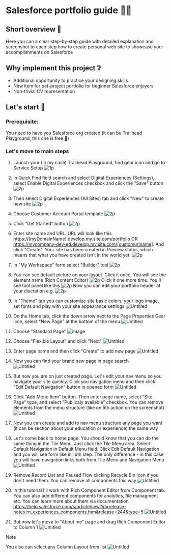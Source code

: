 # Salesforce portfolio guide 👨‍💻

## Short overview 📜
Here you can a clear step-by-step guide with detailed explanation and screenshot to each step how to create personal web site to showcase your accomplishments on Salesforce

## Why implement this project ❔
- Additional opportunity to practice your designing skills
- New item for pet-project portfolio for beginner Salesforce enjoyers
- Non-trivial CV representation

## Let's start 🏁

### Prerequisite:
You need to have you Salesforce org created (it can be Trailhead Playground, this one is free 💸)

### Let's move to main steps
1. Launch your (in my case) Trailhead Playground, find gear icon and go to Service Setup
![1p](https://github.com/user-attachments/assets/9d5fc2e1-0f0b-4853-b685-f2abac802e8f)

2. In Quick Find field search and select Digital Experiences (Settings), select Enable Digital Experiences checkbox and click the "Save" button
![2p](https://github.com/user-attachments/assets/cfb5f828-01a6-405f-80f4-68647fab5b97)

3. Then select Digital Experiences (All Sites) tab and click "New" to create new site
![2p](https://github.com/user-attachments/assets/68a7398c-0789-4d46-8edf-a32b5ed6a34d)

4. Choose Customer Account Portal template
![2p](https://github.com/user-attachments/assets/b7626ad2-e76a-429b-a1b9-29ab121d0fdb)

5. Click "Get Started" button
![2p](https://github.com/user-attachments/assets/3f730161-5dee-45b3-a18f-e5c1e36f6c7a)

6. Enter site name and URL. URL will look like this https://[myDomainName].develop.my.site.com/portfolio OR https://mycompany-dev-ed.develop.my.site.com/[customurlname]. And click "Create". Your site has been created in Preview status, which means that what you have created isn’t in the world yet.
![2p](https://github.com/user-attachments/assets/f0510be9-a744-41ed-b00b-159cff816bf9)

7. In "My Workspace" form select "Builder" tool
![2p](https://github.com/user-attachments/assets/162aa2c4-7fc2-46ee-9795-44b45d087bc1)

8. You can see default picture on your layout. Click it once. You will see the element name (Rich Content Editor)
![2p](https://github.com/user-attachments/assets/e7fac7eb-4529-4f18-986a-f4e401d7ef16)
Click it one more time. You'll see tool panel like this
![2p](https://github.com/user-attachments/assets/0f2ccc18-454a-4dc3-a193-f06fe9e1b4d9)
Now you can edit your portfolio header at your discretion e.g.
![2p](https://github.com/user-attachments/assets/9b8765e8-be9b-4e23-9def-a473d2f1cf02)

9. In "Theme" tab you can customize site basic colors, your logo image, set fonts and play with your site appearance settings 
![Untitled](https://github.com/user-attachments/assets/683701f1-4470-44cb-965e-64bd72417c43)

10. On the Home tab, click the down arrow next to the Page Properties Gear icon, select "New Page" at the bottom of the menu
![Untitled](https://github.com/user-attachments/assets/1c7e5273-d870-40da-9059-2499c5625947)

11. Choose "Standard Page"
![image](https://github.com/user-attachments/assets/433830bf-7bb0-45a7-96b6-4ebc411a6de7)

12. Choose "Flexible Layout" and click "Next"
![Untitled](https://github.com/user-attachments/assets/b0a4274d-2cd3-4e20-b371-9d8f3ef1e103)

13. Enter page name and then click "Create" to add new page
![Untitled](https://github.com/user-attachments/assets/d3f5723c-f591-4cb8-8406-4b17e90f3892)

14. Now you can find your brand new page in page search
<br>![Untitled](https://github.com/user-attachments/assets/29c3b34d-52b4-4044-be00-f8eeeb3e75f4)</br>

15. But now you are on just created page. Let's edit your nav menu so you navigate your site quickly. Click you navigation menu and then click "Edit Default Navigation" button in opened form
![Untitled](https://github.com/user-attachments/assets/7e285808-04ac-42b0-9b2f-e15c4ac049cc)

16. Click "Add Menu Item" button. Then enter page name, select "Site Page" type, and select "Publicaly available" checkbox. You can remove elements from the menu structure (like on 5th action on the screenshot)
![Untitled](https://github.com/user-attachments/assets/1bd5f06f-37cd-47bf-8e8d-9a0e042caf61)

17. Now you can create and add to nav menu structure any page you want (it can be section about your education or experience) the same way

18. Let's come back to home page. You should know that you can do the same thing in the Tile Menu. Just click the Tile Menu area. Select Default Navigation in Default Menu field. Click Edit Default Navigation and you will see form like in 16th step. The only difference - in this case you will have navigation links both from Tile Menu and Navigation Menu
![Untitled](https://github.com/user-attachments/assets/f5febf1a-e01c-456b-ac24-23882449b265)

19. Remove Record List and Paused Flow clicking Recycle Bin icon if you don't need them. You can remove all components this way
![Untitled](https://github.com/user-attachments/assets/6ff70942-4081-47b2-8659-1621adcf748e)

20. In this tutorial I'll work with Rich Component Editor from Component tab. You can also add different components for analytics, file managment etc. You can learn more about them via documentation https://help.salesforce.com/s/articleView?id=release-notes.rn_experiences_components.htm&release=244&type=5
![Untitled](https://github.com/user-attachments/assets/36c92b81-da4b-4c22-aaca-4e3eb8a8b4d0)

21. But now let's move to "About me" page and drag Rich Component Editor to Column 1
![Untitled](https://github.com/user-attachments/assets/d6bc205e-ef10-49a3-a1e3-89970ac22a33)

> [!NOTE]
> You also can select any Column Layout from list
![Untitled](https://github.com/user-attachments/assets/1f4577db-761d-4a55-aabf-491dba946515)




















